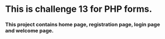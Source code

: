 # This is challenge 13 for PHP forms.

### This project contains home page, registration page, login page and welcome page.  